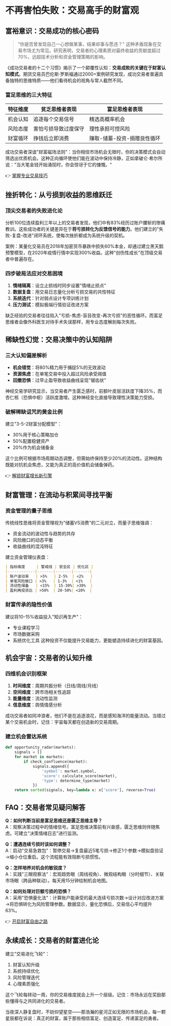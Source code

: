 # 不再害怕失败：交易高手的财富观

## 富裕意识：交易成功的核心密码

> "你是否曾发现自己一心想做某事，结果却事与愿违？" 这种矛盾现象在交易市场尤为常见。研究表明，交易者的心理素质对最终收益的贡献度超过70%，远超技术分析和资金管理策略的影响。

《成功交易者的十二个习惯》揭示了一个颠覆性认知：**交易成败的关键在于财富认知模式**。期货交易员巴伦斯·罗斯福通过2000+案例研究发现，成功交易者普遍具备独特的思维特质——他们看待机会的视角与常人截然不同。

### 富足思维的三大特征

| 特征维度       | 贫乏思维者表现                | 富足思维者表现                |
|----------------|-----------------------------|-----------------------------|
| 机会认知       | 追逐每个交易信号              | 精选高概率机会              |
| 风险态度       | 害怕亏损导致过度保守          | 理性承担可控风险            |
| 财富循环       | 挣钱后立即消费                | 赚取-储蓄-投资-捐赠良性循环 |

成功交易者深谙"财富磁场法则"：当你相信市场机会无限时，你的决策模式会自动筛选出优质机会。这种正向循环使他们能在波动中保持冷静，正如拿破仑·希尔所说："当大笔金钱开始涌现时，你会惊讶于它的慷慨。"

👉 [掌握专业交易技巧](https://bit.ly/okx_welcome)

## 挫折转化：从亏损到收益的思维跃迁

### 顶尖交易者的失败进化论

分析100位连续盈利三年以上的交易者发现，他们中有83%经历过账户腰斩的惨痛教训。这些成功者的关键差异在于**将亏损转化为反馈信号的能力**。他们建立的"失败-复盘-改进"闭环系统，使每次挫折都成为系统升级的契机。

案例：某量化交易员在2018年加密货币暴跌中损失60%本金，却通过建立黑天鹅预警模型，在2020年疫情行情中实现300%收益。这种"创伤性成长"在顶级交易者中普遍存在。

### 四步破局法应对交易困境
1. **情绪隔离**：设立止损线时同步设置"情绪止损点"
2. **数据复盘**：用交易日志量化分析亏损交易的共性特征
3. **系统迭代**：针对弱点设计专项训练计划
4. **压力测试**：模拟极端行情验证改进方案

缺乏经验的交易者往往陷入"亏损-焦虑-盲目改变-再次亏损"的恶性循环。而富足思维者会像外科医生对待手术失误那样，用专业态度解剖每次失败。

## 稀缺性幻觉：交易决策中的认知陷阱

### 三大认知偏差解析
- **机会错觉**：将80%精力用于捕捉5%的无效波动
- **资源焦虑**：在单笔交易中投入超过风险承受阈值
- **回撤恐惧**：过早止盈导致收益曲线呈现"锯齿状"

神经交易学研究显示，当交易者产生匮乏感时，前额叶皮层活跃度下降35%，而杏仁核（恐惧中枢）活跃度激增。这种神经变化直接导致理性决策能力受损。

### 破解稀缺诅咒的黄金比例
建立"3-5-2财富分配模型"：
- 30%用于核心策略加仓
- 50%配置稳健资产
- 20%作为机会储备金

这个比例可根据市场周期动态调整，但需始终保持至少20%的流动性。这种结构既能对抗机会焦虑，又能为真正的高价值机会储备弹药。

👉 [解锁财富增长新引擎](https://bit.ly/okx_welcome)

## 财富管理：在流动与积累间寻找平衡

### 资金管理的量子思维
传统线性思维将资金管理视为"储蓄VS消费"的二元对立，而量子思维强调：
- 资金流动的波动性与趋势的共存
- 风险敞口的动态平衡
- 收益曲线的混沌特征

建立资金管理仪表盘：
```markdown
| 指标维度     | 警戒线 | 安全区 | 优化区 |
|------------|-------|-------|-------|
| 账户波动率   | >5%   | 2-5%  | <2%   |
| 单笔风险敞口 | >3%   | 1-3%  | <1%   |
| 流动性储备   | <15%  | 15-30%| >30%  |
| 盈利再投资比 | >50%  | 20-50%| <20%  |
```

### 财富传承的隐性价值
建议将10-15%收益投入"知识再生产"：
- 专业课程学习
- 市场数据采购
- 系统优化工具
这种投资不仅能提升交易能力，更能塑造持续进化的财富基因。

## 机会宇宙：交易者的认知升维

### 四维机会识别框架
1. **时间维度**：周期共振分析（日线/周线/月线）
2. **空间维度**：跨市场相关性追踪
3. **能量维度**：流动性监测
4. **信息维度**：舆情情感分析

成功交易者如同冲浪者，他们不是在追逐浪花，而是感知海洋的能量流动。当错过某个交易机会时，记住：宇宙每天都在创造新的交易周期。

### 建立机会雷达系统
```python
def opportunity_radar(markets):
    signals = []
    for market in markets:
        if check_confluence(market):
            signals.append({
                'symbol': market.symbol,
                'score': calculate_score(market),
                'type': determine_type(market)
            })
    return sorted(signals, key=lambda x: x['score'], reverse=True)
```

## FAQ：交易者常见疑问解答

**Q：如何判断当前是富足思维还是匮乏思维主导？**  
A：观察决策过程中的情绪信号。富足思维决策前有兴奋感，匮乏思维则伴随焦虑。可建立"决策情绪日志"进行监测。

**Q：遭遇连续亏损时该如何调整？**  
A：启动"交易急救包"：暂停交易→复盘最近5笔亏损→修正1个参数→模拟盘验证→缩小仓位重启。这个流程能有效阻断亏损惯性。

**Q：怎样培养对机会的敏锐度？**  
A：实践"三眼观察法"：宏观趋势眼（周线视角）、微观结构眼（分时细节）、关联市场眼（跨品种联动）。每天用15分钟绘制机会地图。

**Q：如何处理对巨额亏损的恐惧？**  
A：采用"恐惧量化法"：计算账户能承受的最大连续亏损次数→设计对应改进方案→将恐惧转化为风险管理参数。数据显示，量化恐惧后，交易信心平均提升63%。

👉 [开启财富自由之路](https://bit.ly/okx_welcome)

## 永续成长：交易者的财富进化论

建立"交易进化飞轮"：
1. 财富认知升级
2. 系统持续优化
3. 风险管理迭代
4. 心理素质强化

这个飞轮每转动一周，你的交易维度就会上升一个层级。记住：市场永远在奖励那些懂得与之共同进化的交易者。

当夜深人静复盘时，不妨仰望星空——那浩瀚的星河正如无限的市场机会，每一颗星辰都在诉说：真正的财富，属于那些相信富足、创造富足、传递富足的勇者。